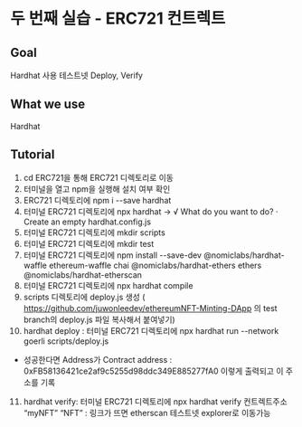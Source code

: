 # 두 번째 실습 - ERC721 컨트렉트

## Goal 
Hardhat 사용 테스트넷 Deploy, Verify 

## What we use 
Hardhat

## Tutorial 
1. cd ERC721을 통해 ERC721 디렉토리로 이동 
2. 터미널을 열고 npm을 실행해 설치 여부 확인 
3. ERC721 디렉토리에 npm i --save hardhat 
4. 터미널 ERC721 디렉토리에 npx hardhat → √ What do you want to do? · Create an empty hardhat.config.js
5. 터미널 ERC721 디렉토리에 mkdir scripts
6. 터미널 ERC721 디렉토리에 mkdir test 
7. 터미널 ERC721 디렉토리에 npm install --save-dev @nomiclabs/hardhat-waffle ethereum-waffle chai @nomiclabs/hardhat-ethers ethers @nomiclabs/hardhat-etherscan
8. 터미널 ERC721 디렉토리에 npx hardhat compile 
9. scripts 디렉토리에 deploy.js 생성 ( https://github.com/juwonleedev/ethereumNFT-Minting-DApp 의 test branch의 deploy.js 파일 복사해서 붙여넣기)
10. hardhat deploy : 터미널 ERC721 디렉토리에 npx hardhat run --network goerli scripts/deploy.js
- 성공한다면 Address가 Contract address
: 0xFB58136421ce2af9c5255d98ddc349E885277fA0 이렇게 출력되고 이 주소를 기록
11. hardhat verify: 터미널 ERC721 디렉토리에 npx hardhat verify 컨트렉트주소 “myNFT” “NFT”
: 링크가 뜨면 etherscan 테스트넷 explorer로 이동가능